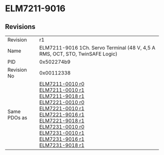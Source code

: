 # ELM7211-9016

## Revisions
<table>
<tr>
<td>Revision</td>
<td>r1</td>
</tr>
<tr>
<td>Name</td>
<td>ELM7211-9016 1Ch. Servo Terminal (48 V, 4,5 A RMS, OCT, STO, TwinSAFE Logic)</td>
</tr>
<tr>
<td>PID</td>
<td>0x502274b9</td>
</tr>
<tr>
<td>Revision No</td>
<td>0x00112338</td>
</tr>
<tr>
<td>Same PDOs as</td>
<td><a href="ELM7211-0010.md">ELM7211-0010 r0</a><br/><a href="ELM7211-0010.md">ELM7211-0010 r1</a><br/><a href="ELM7211-9018.md">ELM7211-9018 r1</a><br/><a href="ELM7221-0010.md">ELM7221-0010 r0</a><br/><a href="ELM7221-0010.md">ELM7221-0010 r1</a><br/><a href="ELM7221-9016.md">ELM7221-9016 r1</a><br/><a href="ELM7221-9018.md">ELM7221-9018 r1</a><br/><a href="ELM7231-0010.md">ELM7231-0010 r0</a><br/><a href="ELM7231-0010.md">ELM7231-0010 r1</a><br/><a href="ELM7231-9016.md">ELM7231-9016 r1</a><br/><a href="ELM7231-9018.md">ELM7231-9018 r1</a></td>
</tr>
</table>
